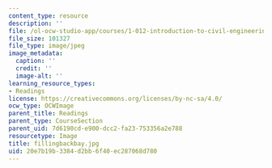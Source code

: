 ```yaml
---
content_type: resource
description: ''
file: /ol-ocw-studio-app/courses/1-012-introduction-to-civil-engineering-design-spring-2002/20e7b19b3384d2bb6f40ec287068d780_fillingbackbay.jpg
file_size: 101327
file_type: image/jpeg
image_metadata:
  caption: ''
  credit: ''
  image-alt: ''
learning_resource_types:
- Readings
license: https://creativecommons.org/licenses/by-nc-sa/4.0/
ocw_type: OCWImage
parent_title: Readings
parent_type: CourseSection
parent_uid: 7d6190cd-e900-dcc2-fa23-753356a2e788
resourcetype: Image
title: fillingbackbay.jpg
uid: 20e7b19b-3384-d2bb-6f40-ec287068d780
---
```

